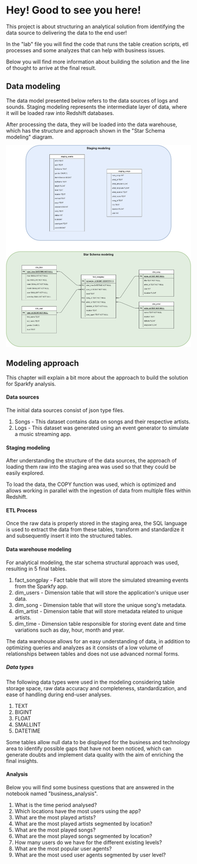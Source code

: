 # Hey! Good to see you here!

This project is about structuring an analytical solution from identifying the data source to delivering the data to the end user!

In the "lab" file you will find the code that runs the table creation scripts, etl processes and some analyzes that can help with business issues.

Below you will find more information about building the solution and the line of thought to arrive at the final result.

## Data modeling
The data model presented below refers to the data sources of logs and sounds. Staging modeling represents the intermediate layer of data, where it will be loaded raw into Redshift databases.

After processing the data, they will be loaded into the data warehouse, which has the structure and approach shown in the "Star Schema modeling" diagram.

![Data modeling diagram](/assets/sparkfy_project.jpg)

## Modeling approach
This chapter will explain a bit more about the approach to build the solution for Sparkfy analysis.

#### Data sources
The initial data sources consist of json type files.
1. Songs - This dataset contains data on songs and their respective artists.
2. Logs - This dataset was generated using an event generator to simulate a music streaming app.

#### Staging modeling
After understanding the structure of the data sources, the approach of loading them raw into the staging area was used so that they could be easily explored.

To load the data, the COPY function was used, which is optimized and allows working in parallel with the ingestion of data from multiple files within Redshift.

#### ETL Process
Once the raw data is properly stored in the staging area, the SQL language is used to extract the data from these tables, transform and standardize it and subsequently insert it into the structured tables.

#### Data warehouse modeling
For analytical modeling, the star schema structural approach was used, resulting in 5 final tables.

1. fact_songplay - Fact table that will store the simulated streaming events from the Sparkfy app.
2. dim_users - Dimension table that will store the application's unique user data.
3. dim_song - Dimension table that will store the unique song's metadata.
4. dim_artist - Dimension table that will store metadata related to unique artists.
5. dim_time - Dimension table responsible for storing event date and time variations such as day, hour, month and year.

The data warehouse allows for an easy understanding of data, in addition to optimizing queries and analyzes as it consists of a low volume of relationships between tables and does not use advanced normal forms.

##### Data types
The following data types were used in the modeling considering table storage space, raw data accuracy and completeness, standardization, and ease of handling during end-user analyses.

1. TEXT
2. BIGINT
3. FLOAT
4. SMALLINT
5. DATETIME

Some tables allow null data to be displayed for the business and technology area to identify possible gaps that have not been noticed, which can generate doubts and implement data quality with the aim of enriching the final insights.

#### Analysis
Below you will find some business questions that are answered in the notebook named "business_analysis".

1. What is the time period analysed?
2. Which locations have the most users using the app?
3. What are the most played artists?
4. What are the most played artists segmented by location?
5. What are the most played songs?
6. What are the most played songs segmented by location?
7. How many users do we have for the different existing levels?
8. What are the most popular user agents?
9. What are the most used user agents segmented by user level?
